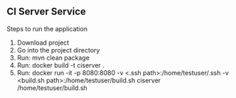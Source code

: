 ## CI Server Service
Steps to run the application
1. Download project
2. Go into the project directory
3. Run: mvn clean package
4. Run: docker build -t ciserver .
5. Run: docker run -it -p 8080:8080 -v <.ssh path>:/home/testuser/.ssh 
-v <build.sh path>:/home/testuser/build.sh ciserver <repo ssh path> <branch name> /home/testuser/build.sh
